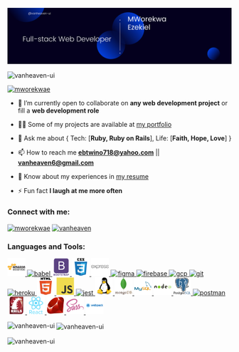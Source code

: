 <!-- <h1 align="center">Hi 👋, I'm Ezekiel Mworekwa</h1>
<h3 align="center">A committed and passionate fullstack web developer from Kampala, Uganda</h3> -->

![](banner1.png)
<p align="left"> <img src="https://komarev.com/ghpvc/?username=vanheaven-ui&label=Profile%20views&color=0e75b6&style=flat" alt="vanheaven-ui" /> </p>

<p align="left"> <a href="https://twitter.com/mworekwae" target="blank"><img src="https://img.shields.io/twitter/follow/mworekwae?logo=twitter&style=for-the-badge" alt="mworekwae" /></a> </p>

- 👯 I’m currently open to collaborate on **any web development project** or fill a **web development role**

- 👨‍💻 Some of my projects are available at [my portfolio](https://emworekwa.netlify.app/)

- 💬 Ask me about { Tech: [**Ruby, Ruby on Rails**], Life: [**Faith, Hope, Love**] }

- 📫 How to reach me **ebtwino718@yahoo.com** || **vanheaven6@gmail.com** 

- 📄 Know about my experiences in [my resume](https://docs.google.com/document/d/1baOHoOXb_naCnAImslmPcSrbzkx0dUuYM7shV9BAJDA/edit)

- ⚡ Fun fact **I laugh at me more often**

<h3 align="left">Connect with me:</h3>
<p align="left">
<a href="https://twitter.com/mworekwae" target="blank"><img align="center" src="https://cdn.jsdelivr.net/npm/simple-icons@3.0.1/icons/twitter.svg" alt="mworekwae" height="30" width="40" /></a>
<a href="https://linkedin.com/in/vanheaven" target="blank"><img align="center" src="https://cdn.jsdelivr.net/npm/simple-icons@3.0.1/icons/linkedin.svg" alt="vanheaven" height="30" width="40" /></a>
</p>

<h3 align="left">Languages and Tools:</h3>
<p align="left"> <a href="https://aws.amazon.com" target="_blank"> <img src="https://raw.githubusercontent.com/devicons/devicon/master/icons/amazonwebservices/amazonwebservices-original-wordmark.svg" alt="aws" width="40" height="40"/> </a> <a href="https://babeljs.io/" target="_blank"> <img src="https://www.vectorlogo.zone/logos/babeljs/babeljs-icon.svg" alt="babel" width="40" height="40"/> </a> <a href="https://getbootstrap.com" target="_blank"> <img src="https://raw.githubusercontent.com/devicons/devicon/master/icons/bootstrap/bootstrap-plain-wordmark.svg" alt="bootstrap" width="40" height="40"/> </a> <a href="https://www.w3schools.com/css/" target="_blank"> <img src="https://raw.githubusercontent.com/devicons/devicon/master/icons/css3/css3-original-wordmark.svg" alt="css3" width="40" height="40"/> </a> <a href="https://expressjs.com" target="_blank"> <img src="https://raw.githubusercontent.com/devicons/devicon/master/icons/express/express-original-wordmark.svg" alt="express" width="40" height="40"/> </a> <a href="https://www.figma.com/" target="_blank"> <img src="https://www.vectorlogo.zone/logos/figma/figma-icon.svg" alt="figma" width="40" height="40"/> </a> <a href="https://firebase.google.com/" target="_blank"> <img src="https://www.vectorlogo.zone/logos/firebase/firebase-icon.svg" alt="firebase" width="40" height="40"/> </a> <a href="https://cloud.google.com" target="_blank"> <img src="https://www.vectorlogo.zone/logos/google_cloud/google_cloud-icon.svg" alt="gcp" width="40" height="40"/> </a> <a href="https://git-scm.com/" target="_blank"> <img src="https://www.vectorlogo.zone/logos/git-scm/git-scm-icon.svg" alt="git" width="40" height="40"/> </a> <a href="https://heroku.com" target="_blank"> <img src="https://www.vectorlogo.zone/logos/heroku/heroku-icon.svg" alt="heroku" width="40" height="40"/> </a> <a href="https://www.w3.org/html/" target="_blank"> <img src="https://raw.githubusercontent.com/devicons/devicon/master/icons/html5/html5-original-wordmark.svg" alt="html5" width="40" height="40"/> </a> <a href="https://developer.mozilla.org/en-US/docs/Web/JavaScript" target="_blank"> <img src="https://raw.githubusercontent.com/devicons/devicon/master/icons/javascript/javascript-original.svg" alt="javascript" width="40" height="40"/> </a> <a href="https://jestjs.io" target="_blank"> <img src="https://www.vectorlogo.zone/logos/jestjsio/jestjsio-icon.svg" alt="jest" width="40" height="40"/> </a> <a href="https://www.linux.org/" target="_blank"> <img src="https://raw.githubusercontent.com/devicons/devicon/master/icons/linux/linux-original.svg" alt="linux" width="40" height="40"/> </a> <a href="https://www.mongodb.com/" target="_blank"> <img src="https://raw.githubusercontent.com/devicons/devicon/master/icons/mongodb/mongodb-original-wordmark.svg" alt="mongodb" width="40" height="40"/> </a> <a href="https://www.mysql.com/" target="_blank"> <img src="https://raw.githubusercontent.com/devicons/devicon/master/icons/mysql/mysql-original-wordmark.svg" alt="mysql" width="40" height="40"/> </a> <a href="https://nodejs.org" target="_blank"> <img src="https://raw.githubusercontent.com/devicons/devicon/master/icons/nodejs/nodejs-original-wordmark.svg" alt="nodejs" width="40" height="40"/> </a> <a href="https://www.postgresql.org" target="_blank"> <img src="https://raw.githubusercontent.com/devicons/devicon/master/icons/postgresql/postgresql-original-wordmark.svg" alt="postgresql" width="40" height="40"/> </a> <a href="https://postman.com" target="_blank"> <img src="https://www.vectorlogo.zone/logos/getpostman/getpostman-icon.svg" alt="postman" width="40" height="40"/> </a> <a href="https://rubyonrails.org" target="_blank"> <img src="https://raw.githubusercontent.com/devicons/devicon/master/icons/rails/rails-original-wordmark.svg" alt="rails" width="40" height="40"/> </a> <a href="https://reactjs.org/" target="_blank"> <img src="https://raw.githubusercontent.com/devicons/devicon/master/icons/react/react-original-wordmark.svg" alt="react" width="40" height="40"/> </a> <a href="https://www.ruby-lang.org/en/" target="_blank"> <img src="https://raw.githubusercontent.com/devicons/devicon/master/icons/ruby/ruby-original.svg" alt="ruby" width="40" height="40"/> </a> <a href="https://sass-lang.com" target="_blank"> <img src="https://raw.githubusercontent.com/devicons/devicon/master/icons/sass/sass-original.svg" alt="sass" width="40" height="40"/> </a> <a href="https://webpack.js.org" target="_blank"> <img src="https://raw.githubusercontent.com/devicons/devicon/d00d0969292a6569d45b06d3f350f463a0107b0d/icons/webpack/webpack-original-wordmark.svg" alt="webpack" width="40" height="40"/> </a> </p>

<p><img align="left" src="https://github-readme-stats.vercel.app/api/top-langs?username=vanheaven-ui&show_icons=true&locale=en&layout=compact" alt="vanheaven-ui" /></p>

<p>&nbsp;<img align="center" src="https://github-readme-stats.vercel.app/api?username=vanheaven-ui&show_icons=true&theme=dracula&title_color=faf5f5&text_color=d80e0e&locale=en" alt="vanheaven-ui" /></p>

<p><img align="center" src="https://github-readme-streak-stats.herokuapp.com/?user=vanheaven-ui&" alt="vanheaven-ui" /></p>
